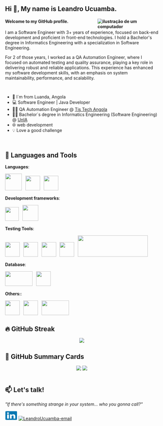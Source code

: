 ## Hi 👋, My name is Leandro Ucuamba.
#### Welcome to my GitHub profile.  <img src="https://raw.githubusercontent.com/MicaelliMedeiros/micaellimedeiros/master/image/computer-illustration.png" alt="ilustração de um computador" min-width="200px" max-width="200px" width="200px" align="right">

I am a Software Engineer with 3+ years of experience, focused on back-end development and proficient in front-end technologies. I hold a Bachelor's degree in Informatics Engineering with a specialization in Software Engineering.

For 2 of those years, I worked as a QA Automation Engineer, where I focused on automated testing and quality assurance, playing a key role in delivering robust and reliable applications. This experience has enhanced my software development skills, with an emphasis on system maintainability, performance, and scalability.

<br>

- 🔰  I`m from Luanda, Angola
- 💻 Software Engineer | Java Developer
- 👨‍💻 QA Automation Engineer @ <a href="https://www.tistech.co.ao/">Tis Tech Angola</a>
- 👨‍🎓 Bachelor`s degree in Informatics Engineering (Software Engineering) @ <a href="http://197.234.119.70/index.aspx">UnIA</a>
- 🌐 web development
- 💡 Love a good challenge

<br>

## 🧰 Languages and Tools

**Languages**:

[<img src="https://img.icons8.com/?size=100&id=13679&format=png&color=000000" width="55" height="55">](https://www.java.com)  &nbsp;
[<img src="https://img.icons8.com/color/48/000000/javascript.png" width="48" height="48">](https://www.javascript.com)  &nbsp; 
[<img src="https://img.icons8.com/color/48/000000/typescript.png" width="48" height="48">](https://www.typescriptlang.org/)  &nbsp;

**Development frameworks**:

[<img src="https://icon.icepanel.io/Technology/svg/Spring.svg" width="45" height="45">](https://spring.io/) &nbsp;
[<img src="https://icon.icepanel.io/Technology/svg/Angular.svg" width="52" height="52">](https://angular.dev/) &nbsp;

**Testing Tools**:
 
[<img src="https://www.svgrepo.com/show/354321/selenium.svg" width="48" height="48">](https://www.selenium.dev)  &nbsp; 
[<img src="https://www.svgrepo.com/show/354202/postman-icon.svg" width="48" height="48">](https://www.postman.com)  &nbsp; 
[<img src="https://upload.wikimedia.org/wikipedia/commons/thumb/e/ef/K6-logo.svg/1200px-K6-logo.svg.png" width="48" height="48">](https://k6.io)  &nbsp;
[<img src="https://icon.icepanel.io/Technology/svg/Cypress.svg" width="48" height="48">](https://www.cypress.io)  &nbsp;
[<img src="https://upload.wikimedia.org/wikipedia/commons/7/75/Playwright_Logo.svg" width="230" height="70">](https://playwright.dev) &nbsp;

**Database**:  

[<img src="https://www.vectorlogo.zone/logos/mysql/mysql-official.svg" width="90" height="48">](https://www.mysql.com)  &nbsp; 
[<img src="https://upload.wikimedia.org/wikipedia/commons/thumb/2/29/Postgresql_elephant.svg/1200px-Postgresql_elephant.svg.png" width="48" height="48">](https://www.postgresql.org)  &nbsp; 

**Others:**:

[<img src="https://icon.icepanel.io/Technology/svg/GitHub-Actions.svg" width="48" height="48">](https://github.com/actions) &nbsp;
[<img src="https://icon.icepanel.io/Technology/svg/GitLab.svg" width="48" height="48">](https://about.gitlab.com/topics/ci-cd/) &nbsp;
[<img src="https://logohistory.net/wp-content/uploads/2023/06/AWS-Emblem.png" width="90" height="48">](https://aws.amazon.com) &nbsp;

##

## 🔥 GitHub Streak

<div align="center">
  <img src="https://github-readme-streak-stats.herokuapp.com/?user=LeandroUcuamba&theme=tokyonight&hide_border=true" />
</div>

## 🧠 GitHub Summary Cards
<div align="center">
  <img src="https://github-profile-summary-cards.vercel.app/api/cards/stats?username=LeandroUcuamba&theme=tokyonight" />
  <img src="https://github-profile-summary-cards.vercel.app/api/cards/repos-per-language?username=LeandroUcuamba&theme=tokyonight" />
</div>

<br>

## 📫 Let's talk!

_"If there's something strange in your system... who you gonna call?"_

[<img alt="LeandroUcuamba-linkedin" height="30" width="40" src="https://raw.githubusercontent.com/devicons/devicon/master/icons/linkedin/linkedin-original.svg">](https://www.linkedin.com/in/leandrosantosucuamba/)
[<img alt="LeandroUcuamba-email" height="35" width="35" src="https://icons.iconarchive.com/icons/dtafalonso/android-lollipop/256/Gmail-icon.png">](mailto:leandro.santosucuamba@gmail.com?subject=Contato%20pelo%20Github)
